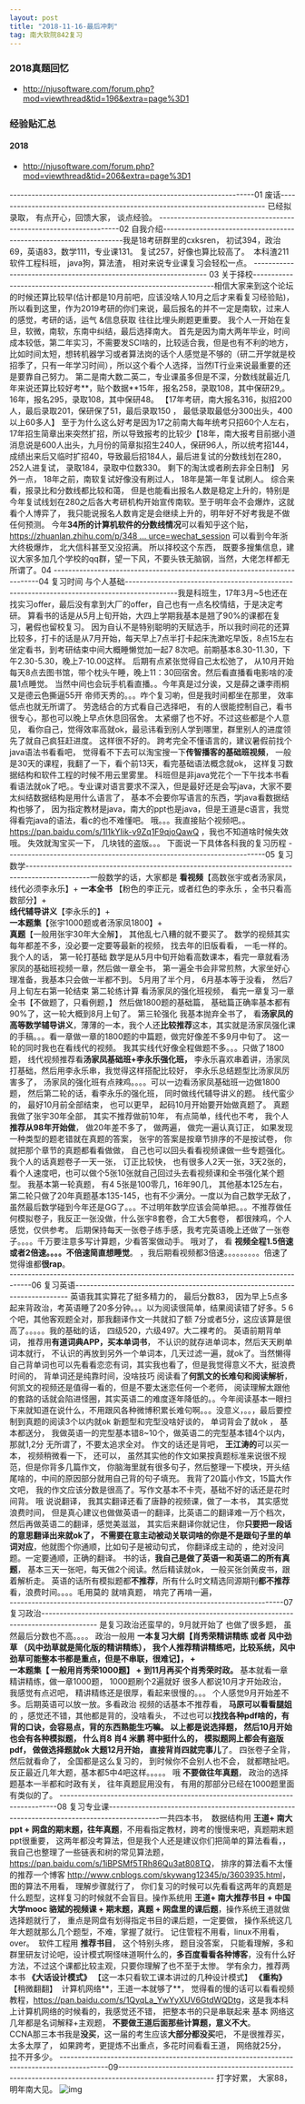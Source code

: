 ```yaml
---
layout: post
title: "2018-11-16-最后冲刺"
tag: 南大软院842复习
---
```


### 2018真题回忆

- <http://njusoftware.com/forum.php?mod=viewthread&tid=196&extra=page%3D1>







### 经验贴汇总

#### 2018

- <http://njusoftware.com/forum.php?mod=viewthread&tid=206&extra=page%3D1>

-------------------------------------------------------------------01 废话--------------------------------------------------------------------------        已经拟录取， 有点开心，回馈大家， 谈点经验。
-------------------------------------------------------------------02 自我介绍-------------------------------------------------------------------
​        我是18考研群里的cxksren， 初试394，政治69，英语83，数学111，专业课131。 复试257，好像也算比较高了。 
​        本科渣211软件工程科班， java狗，算法渣， 相对来说专业课复习会轻松一点。
----------------------------------------------------------------- 03  关于择校-------------------------------------------------------------------
​      相信大家来到这个论坛的时候还算比较早(估计都是10月前吧，应该没啥人10月之后才来看复习经验贴)，所以看到这里，作为2019考研的你们来说，最后报名的并不一定是南软，过来人的感觉，考研的话，运气 &信息获取 往往比埋头刷题更重要。
​      我个人一开始在复旦，软微，南软，东南中纠结，最后选择南大。
首先是因为南大两年毕业，时间成本较低，第二年实习，不需要发SCI啥的，比较适合我，但是也有不利的地方，比如时间太短，想转机器学习或者算法岗的话个人感觉是不够的（研二开学就是校招季了，只有一年学习时间），所以这个看个人选择，当然IT行业来说最重要的还是要靠自己努力。
第二是南大数二英二，专业课虽多但是不深，分数线就最近几年来说还算比较好考**，贴个数据**
​                15年，报名258，录取108，其中保研29,。
​                16年，报名295，录取108，其中保研48。 
​               【17年考研，南大报名316，拟招200人，最后录取201，保研保了51，最后录取150 ， 最低录取最低分300出头，400以上60多人】 至于为什么这么好考是因为17之前南大每年统考只招60个人左右，17年招生简章出来突然扩招，所以导致报考的比较少
​               【18年，南大报考目前据小道消息说是600人出头，九月份的简章拟招生240人，保研96人，所以统考招144， 成绩出来后又临时扩招40，导致最后招184人，最后进复试的分数线划在280， 252人进复试， 录取184，录取中位数330。  剩下的淘汰或者刷去非全日制】
另外一点， 18年之前，南软复试好像没有刷过人， 18年是第一年复试刷人。   综合来看，报录比和分数线都比较和蔼， 但是也能看出报名人数是稳定上升的，特别是今年复试线划在280之后各大考研机构开始宣传南软。至于明年会不会爆炸，这就看个人博弈了， 我只能说报名人数肯定是会继续上升的，明年好不好考我是不做任何预测。
今年**34所的计算机软件的分数线情况**可以看知乎这个贴，[https://zhuanlan.zhihu.com/p/348 ... urce=wechat_session](https://zhuanlan.zhihu.com/p/34840230?utm_medium=social&utm_source=wechat_session)
可以看到今年浙大终极爆炸， 北大信科甚至又没招满。
所以择校这个东西， 既要多搜集信息，建议大家多加几个学校的qq群，望一下风，不要头铁无脑钢，当然，大佬怎样都无所谓了。04
--------------------------------------------------------------------------04 复习时间 与个人基础--------------------------------------------------------------------------------------------
​      我是科班生，17年3月~5也还在找实习offer，最后没有拿到大厂的offer，自己也有一点名校情结，于是决定考研。
算看书的话是从5月上旬开始，大四上学期我基本是翘了90%的课都在复习，暑假也留校复习。
因为自认不是特别聪明的天赋选手，所以我时间花的还算比较多，打卡的话是从7月开始，每天早上7点半打卡起床洗漱吃早饭，8点15左右坐定看书，到考研结束中间大概睡懒觉加一起7 8次吧。前期基本8.30-11.30，下午2.30-5.30，晚上7-10.00这样。
后期有点紧张觉得自己太松弛了， 从10月开始每天8点去图书馆，带个枕头午睡，晚上11：30回宿舍。然后看直播看电影啥的凌晨1点睡觉。 
当然中间也会玩手机看直播。。今年真是过分诶，又是薛之谦李雨桐又是德云色撕逼55开 帝师天秀的。。。咋个复习喲，但是我时间都坐在那里， 效率低点也就无所谓了。 劳逸结合的方式看自己选择吧， 有的人很能控制自己，看书很专心，那也可以晚上早点休息回宿舍。 太紧绷了也不好。不过这些都是个人意见， 看你自己，觉得效率高就ok，最忌讳看到别人学到哪里，群里别人的进度领先了就自己疯狂赶进度。 这样很不好的。
跨考完全不懂语言的，建议暑假前找个java语法书看看吧， 觉得看不下去可以淘宝搜一下**传智播客的基础班视频**， 一般是30天的课程，我翻了一下，看个前13天，看完基础语法概念就ok，  这样复习数据结构和软件工程的时候不用云里雾里。 科班但是非java党花个一下午找本书看看语法就ok了吧。。专业课对语言要求不深入，但是最好还是会写java，大家不要太纠结数据结构是用什么语言了，  基本不会要你写语言的东西，学java看数据结构也够了， 因为指定教材是java，南大的ppt也是java，但是王道是c语言，我觉得看完java的语法，看c的也不难懂吧。
哦。。。我直接贴个视频吧。。<https://pan.baidu.com/s/1l1kYIik-v9Zq1F9qjoQawQ>  ，我也不知道啥时候失效哦。 失效就淘宝买一下， 几块钱的盗版。。。
下面说一下具体各科我的复习历程
-----------------------------------------------------------------------05 复习数学-----------------------------------------------------------------------------------------------
​    一般数学的话，大家都是
**看视频**【高数张宇或者汤家凤，线代必须李永乐】+ 
  **一本全书** 【粉色的李正元，或者红色的李永乐 ，全书只看高数部分】+  
  **线代辅导讲义**【李永乐的】+  
**一本题集**【张宇1000题或者汤家凤1800】+    
**真题**【一般用张宇30年大全解】，
其他乱七八糟的就不要买了。
   数学的视频其实每年都差不多，没必要一定要等最新的视频， 找去年的旧版看看， 一毛一样的。
   我个人的话，
第一轮打基础  数学是从5月中旬开始看高数课本，看完一章就看汤家凤的基础班视频一章，然后做一章全书， 第一遍全书会非常煎熬，大家坐好心理准备，我基本只会做一半都不到。   5月用了半个月， 6月基本等于没看，  然后7月上旬左右第一轮结束
第二轮练计算 看汤家凤的强化班视频， 看完一章复习一章全书【不做题了，只看例题，】  然后做1800题的基础篇， 基础篇正确率基本都有90%了，这一轮大概到8月上旬了。
第三轮强化 我基本抛弃全书了， 看**汤家凤的高等数学辅导讲义**，薄薄的一本，我个人还**比较推荐**这本，其实就是汤家凤强化课的手稿。。。看一章做一章的1800题的中篇题，做完好像差不多9月中旬了。 这一轮的同时我也在看线代的视频。
   我其实线代好像全程做题不多。。。只做了1800题， 线代视频推荐看**汤家凤基础班+李永乐强化班，**  李永乐喜欢串着讲，汤家凤打基础，然后用李永乐串，我觉得这样搭配比较好， 李永乐总结题型比汤家凤厉害多了， 汤家凤的强化班有点辣鸡。。。。可以一边看汤家凤基础班一边做1800题，
然后第二轮的话，看李永乐的强化班， 同时做线代辅导讲义的题。
线代蛮少的， 最好10月前全部结束，  也可以更早， 起码10月开始要开始做真题了。
真题我做了张宇30年全部，  其实不推荐做前10年， 有点简单，线代也不考， 我个人**推荐从98年开始做**， 做20年差不多了， 做两遍， 做完一遍认真订正， 如果发现一种类型的题老错就在真题的答案， 张宇的答案是按章节排序的不是按试卷， 你就把那个章节的真题都看看做做， 自己也可以回头看看视频课做一些专题强化。
我个人的话真题卷子一天一张， 订正比较快， 也有很多人2天一张，3天2张的， 看个人速度吧，也可以做个5张10张就自己回过头去看视频课和全书强化某个题型。
我基本第一轮真题， 有4 5张是100零几，16年90几， 其他基本125左右， 第二轮只做了20年真题基本135-145，也有不少满分。一度以为自己数学无敌了，虽然最后数学碰到今年还是GG了。。。不过明年数学应该会简单把。。。不推荐做任何模拟卷子，我反正一张没做，什么张宇8套卷，合工大5套卷， 都很辣鸡，个人感觉，仅供参考。
后期保持每天一张卷子练手感，我考完英语晚上还做了一张卷子。。。。千万要注意多写计算题，少看答案做动手。
哦对了， 看 **视频全程1.5倍速或者2倍速。。。。不倍速简直想睡觉**。 ，我后期看视频都3倍速。。。。。。。。。倍速了觉得谁都**很rap**。  
------------------------------------------------------------------------------------06 复习英语----------------------------------------------------------------------------
英语我其实算花了挺多精力的， 最后分数83， 因为早上5点多起来背政治，考英语睡了20多分钟。。。以为阅读很简单，结果阅读错了好多。5 6个吧，其他客观题全对，那我翻译作文一共就扣了额 7分或者5分，这应该算是很高了。。。。。我的基础的话， 四级520，六级497。大二裸考的。
英语前期背单词， 推荐用**有道词典APP，买本单词书**， 不认识的就存进单词本，然后天天刷单词本就行， 不认识的再放到另外一个单词本，几天过滤一遍，就ok了。当然懒得自己背单词也可以先看看恋恋有词，其实我也看了，但是我觉得意义不大，挺浪费时间的， 背单词还是纯靠时间，没啥技巧
阅读看了**何凯文的长难句和阅读解析**， 何凯文的视频还是值得一看的，但是不要太迷恋任何一个老师， 阅读理解太跟他的套路的话就会陷进怪圈，其实英语二的难度逐年降低的。。今年阅读基本一眼扫下来就知道在说什么，不用跟风各种微博积累长难句啊。。。没意义，。。，最后要控制到真题的阅读3个以内就ok
新题型和完型没啥好谈的，  单词背会了就ok ，  基本都送分， 我做英语一的完型基本错8~10个，做英语二的完型基本错4个以内， 那就1,2分 无所谓了，不要太追求全对。
作文的话还是背吧， **王江涛的**可以买一本， 视频稍微看一下， 还可以，  虽然其实他的作文如果按真题标准来说很不规范，但是你背多几篇作文， 你脑海里就有很多句子，然后整理一下模块，开头结尾啥的，中间的原因部分就用自己背的句子填充。 我背了20篇小作文，15篇大作文吧，  我的作文应该分数是很高了。写作文基本不卡壳，基础不好的话还是花时间背。
哦 说说翻译， 我其实翻译还看了唐静的视频课，做了一本书， 其实感觉浪费时间， 但是真心建议也做做英语一的翻译，比英语二的翻译难一万个档次，然后再做英语二的翻译，感觉美滋滋， 其实后来翻译你就记住， 你**只要把一段话的意思翻译出来就ok了， 不需要在意主动被动关联词啥的你是不是跟句子里的单词对应**，他就图个你通顺，比如句子是被动句式， 你翻译成主动的 ，绝对没问题。一定要通顺，正确的翻译。
书的话，**我自己是做了英语一和英语二的所有真题**，  基本三天一张吧，每天做2个阅读。然后精读就ok， 一般买张剑黄皮书，跟着解析走。
英语的话所有模拟题都**不推荐**，所有什么时文精选同源期刊**都不推荐**看，浪费时间。。。。毛用莫的 就啃真题， 啃完了再啃一遍，  
---------------------------------------------------------------------------07 复习政治---------------------------------------------------------------------------------------------
   是复习政治还蛮早的，9月就开始了 也做了很多题， 虽然最后分数也不高。。。。
   政治一般用 **一本复习大纲【肖秀荣精讲精练 或者  风中劲草  （风中劲草就是简化版的精讲精练）， 我个人推荐精讲精练吧，比较系统，风中劲草可能整本书都是重点，但是不串联，很难记】，   +**  
**一本题集【 一般用肖秀荣1000题】 +**
**到11月再买个肖秀荣时政。**
基本就看一章精讲精练，做一章1000题，  1000题刷个2遍就好
很多人都说10月才开始政治， 我感觉有点迟吧， 精讲精练还是很厚，看起来很慢的。。。  个人感觉9月开始差不多。后期英语可以放一放。多看政治
视频的话基本不推荐看， **马原可以看看腿姐**的 ，感觉还不错，其他都是背的，没啥看头， 不过也可以**找找各种pdf啥的，有背的口诀，**会容易点，背的东西熟能生巧嘛。
以上都是说选择题，   然后10月开始也会有各种模拟题， 什么肖8 肖4 米鹏 蒋中挺什么的，  模拟题网上都会有盗版pdf，  做做选择题就ok
大题**12月开始， 直接背肖四就完事儿**了。  四张卷子全背， 然后就看命了，  全国都是这么复习的， 到时候你不会别人也不会， 就都瞎扯吧。 反正最近几年大题，基本都5中4吧这样。。。。。 
哦 **不要做往年真题**， 政治的选择题基本一半都和时政有关， 往年真题屁用没有， 有用的那部分已经在1000题里面有类似的了。
-----------------------------------------------------------------------------08 复习专业课--------------------------------------------------------------------------------------------
​         一共四本书，
​        数据结构用 **王道+ 南大ppt +  网盘的期末题，往年真题**，不用看指定教材，跨考的慢慢来吧，真题期末题ppt很重要， 这两年都没考算法，但是我个人还是建议你们把简单的算法看看，，我自己也整理了一些链表和树的常见算法题， <https://pan.baidu.com/s/1iBPSMf5TRh86Qu3at808TQ>， 
排序的算法看不太懂的推荐一个博客 <http://www.cnblogs.com/skywang12345/p/3603935.html>， 
图的算法不用看， 理解步骤就行了， 你们复习的时候可以先看看这两年的真题是什么题型，这样复习的时候就不会盲目。
​        操作系统用 **王道+ 南大推荐书目 + 中国大学mooc 骆斌的视频课 + 期末题，真题 + 网盘里的课后题**，操作系统王道就做选择题就行了， 重点是网盘有划得指定书目的课后题，一定要做， 操作系统这几年大题就那么几个题型，不难，掌握了就行。 记住管程不用看，linux不用看，over。 
​        软件工程用  **推荐书目**， 这个特别头疼， 题目没答案， 只能看理解，多和群里研友讨论吧，设计模式啊怪味道啊什么的，**多百度看看各种博客**，没有什么好方法，不过这个课都比较主观，只要你理解了也不至于太惨。
学有余力，推荐两本书    **《大话设计模式》**  【这一本只看软工课本讲过的几种设计模式】  **《重构》**【稍微翻翻】
​        计算机网络**，王道一本就够了**， 觉得看的慢的话可以看看视频教程，<https://pan.baidu.com/s/1QyqLa_YwYyXUV6GtdWQDtg>，这是我本科上计算机网络的时候看的，我感觉还不错，  把整本书的只是串联起来  基本 网络这几年都是名词解释+主观题，  **不要做王道后面那些计算题，意义不大**。  
CCNA那三本书我是**没买**，这一届的考生应该**大部分都没买**吧，  不是很推荐买，太多太厚了， 如果跨考，更提炼不出重点，多花时间看看王道， 网络就25分， 拉不开多少。
-------------------------------------------------------------------------------------------09--------------------------------------------------------------------------------------------------------
打字好累， 大家88，  明年南大见。   ![img](http://njusoftware.com/static/image/smiley/default/lol.gif)



